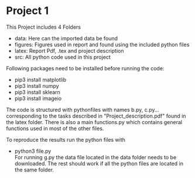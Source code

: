 # Project 1

This Project includes 4 Folders
- data:     Here can the imported data be found
- figures:  Figures used in report and found using the included python files
- latex:    Report Pdf, .tex and project description 
- src:      All python code used in this project 

Following packages need to be installed before running the code:
- pip3 install matplotlib
- pip3 install numpy 
- pip3 install sklearn
- pip3 install imageio

The code is structured with pythonfiles with names b.py, c.py... corresponding to the tasks described in "Project_description.pdf" found in the latex folder. There is also a main functions.py which contains general functions used in most of the other files. 

To reproduce the results run the python files with
- python3 file.py  
For running g.py the data file located in the data folder needs to be downloaded. The rest should work if all the python files are located in the same folder. 
